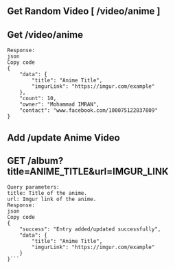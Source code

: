 ## Get Random Video [ /video/anime ]
## Get /video/anime

```Returns a random anime video in JSON format.
Response:
json
Copy code
{
    "data": {
        "title": "Anime Title",
        "imgurLink": "https://imgur.com/example"
    },
    "count": 10,
    "owner": "Mohammad IMRAN",
    "contact": "www.facebook.com/100075122837809"
}

```

## Add /update Anime Video
## GET /album?title=ANIME_TITLE&url=IMGUR_LINK

```Adds a new anime video or updates an existing one.
Query parameters:
title: Title of the anime.
url: Imgur link of the anime.
Response:
json
Copy code
{
    "success": "Entry added/updated successfully",
    "data": {
        "title": "Anime Title",
        "imgurLink": "https://imgur.com/example"
    }
}```
